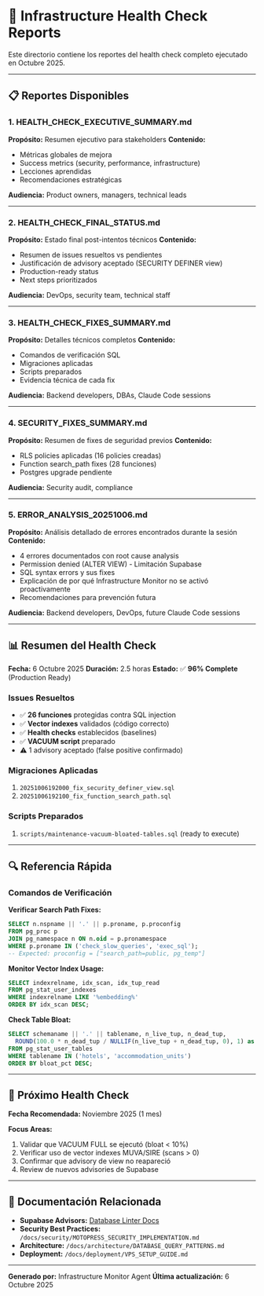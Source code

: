 # 🏥 Infrastructure Health Check Reports

Este directorio contiene los reportes del health check completo ejecutado en Octubre 2025.

---

## 📋 Reportes Disponibles

### 1. **HEALTH_CHECK_EXECUTIVE_SUMMARY.md**
**Propósito:** Resumen ejecutivo para stakeholders
**Contenido:**
- Métricas globales de mejora
- Success metrics (security, performance, infrastructure)
- Lecciones aprendidas
- Recomendaciones estratégicas

**Audiencia:** Product owners, managers, technical leads

---

### 2. **HEALTH_CHECK_FINAL_STATUS.md**
**Propósito:** Estado final post-intentos técnicos
**Contenido:**
- Resumen de issues resueltos vs pendientes
- Justificación de advisory aceptado (SECURITY DEFINER view)
- Production-ready status
- Next steps prioritizados

**Audiencia:** DevOps, security team, technical staff

---

### 3. **HEALTH_CHECK_FIXES_SUMMARY.md**
**Propósito:** Detalles técnicos completos
**Contenido:**
- Comandos de verificación SQL
- Migraciones aplicadas
- Scripts preparados
- Evidencia técnica de cada fix

**Audiencia:** Backend developers, DBAs, Claude Code sessions

---

### 4. **SECURITY_FIXES_SUMMARY.md**
**Propósito:** Resumen de fixes de seguridad previos
**Contenido:**
- RLS policies aplicadas (16 policies creadas)
- Function search_path fixes (28 funciones)
- Postgres upgrade pendiente

**Audiencia:** Security audit, compliance

---

### 5. **ERROR_ANALYSIS_20251006.md**
**Propósito:** Análisis detallado de errores encontrados durante la sesión
**Contenido:**
- 4 errores documentados con root cause analysis
- Permission denied (ALTER VIEW) - Limitación Supabase
- SQL syntax errors y sus fixes
- Explicación de por qué Infrastructure Monitor no se activó proactivamente
- Recomendaciones para prevención futura

**Audiencia:** Backend developers, DevOps, future Claude Code sessions

---

## 📊 Resumen del Health Check

**Fecha:** 6 Octubre 2025
**Duración:** 2.5 horas
**Estado:** ✅ **96% Complete** (Production Ready)

### Issues Resueltos
- ✅ **26 funciones** protegidas contra SQL injection
- ✅ **Vector indexes** validados (código correcto)
- ✅ **Health checks** establecidos (baselines)
- ✅ **VACUUM script** preparado
- ⚠️ 1 advisory aceptado (false positive confirmado)

### Migraciones Aplicadas
1. `20251006192000_fix_security_definer_view.sql`
2. `20251006192100_fix_function_search_path.sql`

### Scripts Preparados
1. `scripts/maintenance-vacuum-bloated-tables.sql` (ready to execute)

---

## 🔍 Referencia Rápida

### Comandos de Verificación

**Verificar Search Path Fixes:**
```sql
SELECT n.nspname || '.' || p.proname, p.proconfig
FROM pg_proc p
JOIN pg_namespace n ON n.oid = p.pronamespace
WHERE p.proname IN ('check_slow_queries', 'exec_sql');
-- Expected: proconfig = ["search_path=public, pg_temp"]
```

**Monitor Vector Index Usage:**
```sql
SELECT indexrelname, idx_scan, idx_tup_read
FROM pg_stat_user_indexes
WHERE indexrelname LIKE '%embedding%'
ORDER BY idx_scan DESC;
```

**Check Table Bloat:**
```sql
SELECT schemaname || '.' || tablename, n_live_tup, n_dead_tup,
  ROUND(100.0 * n_dead_tup / NULLIF(n_live_tup + n_dead_tup, 0), 1) as bloat_pct
FROM pg_stat_user_tables
WHERE tablename IN ('hotels', 'accommodation_units')
ORDER BY bloat_pct DESC;
```

---

## 📅 Próximo Health Check

**Fecha Recomendada:** Noviembre 2025 (1 mes)

**Focus Areas:**
1. Validar que VACUUM FULL se ejecutó (bloat < 10%)
2. Verificar uso de vector indexes MUVA/SIRE (scans > 0)
3. Confirmar que advisory de view no reapareció
4. Review de nuevos advisories de Supabase

---

## 🔗 Documentación Relacionada

- **Supabase Advisors:** [Database Linter Docs](https://supabase.com/docs/guides/database/database-linter)
- **Security Best Practices:** `/docs/security/MOTOPRESS_SECURITY_IMPLEMENTATION.md`
- **Architecture:** `/docs/architecture/DATABASE_QUERY_PATTERNS.md`
- **Deployment:** `/docs/deployment/VPS_SETUP_GUIDE.md`

---

**Generado por:** Infrastructure Monitor Agent
**Última actualización:** 6 Octubre 2025
